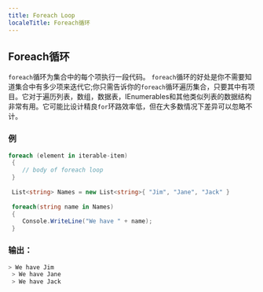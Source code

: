 ```yaml
---
title: Foreach Loop
localeTitle: Foreach循环
---
```

## Foreach循环

`foreach`循环为集合中的每个项执行一段代码。 `foreach`循环的好处是你不需要知道集合中有多少项来迭代它;你只需告诉你的`foreach`循环遍历集合，只要其中有项目。它对于遍历列表，数组，数据表，IEnumerables和其他类似列表的数据结构非常有用。它可能比设计精良`for`环路效率低，但在大多数情况下差异可以忽略不计。

### 例

```csharp
foreach (element in iterable-item) 
 { 
    // body of foreach loop 
 } 
 
 List<string> Names = new List<string>{ "Jim", "Jane", "Jack" } 
 
 foreach(string name in Names) 
 { 
    Console.WriteLine("We have " + name); 
 } 
```

### 输出：

```sh
> We have Jim 
 > We have Jane 
 > We have Jack 

```